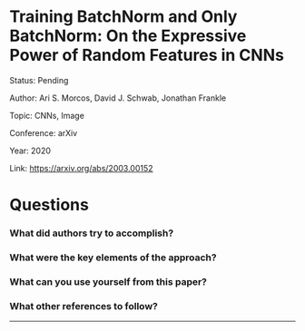 # Training BatchNorm and Only BatchNorm: On the Expressive Power of Random Features in CNNs
Status: Pending

Author: Ari S. Morcos, David J. Schwab, Jonathan Frankle

Topic: CNNs, Image 

Conference: arXiv

Year: 2020

Link: https://arxiv.org/abs/2003.00152

# Questions

### What did authors try to accomplish?

### What were the key elements of the approach?

### What can you use yourself from this paper?

### What other references to follow?

---